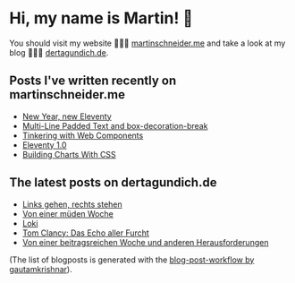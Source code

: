 # Hi, my name is Martin! 👋 
You should visit my website 👨🏼‍💻  [martinschneider.me](https://martinschneider.me) and take a look at my blog 🤷🏼‍♂️ [dertagundich.de](https://www.dertagundich.de).

## Posts I've written recently on martinschneider.me
<!-- MSME-POST-LIST:START -->
- [New Year, new Eleventy](https://martinschneider.me/articles/new-year-new-eleventy/)
- [Multi-Line Padded Text and box-decoration-break](https://martinschneider.me/articles/multi-line-padded-text-and-box-decoration-break/)
- [Tinkering with Web Components](https://martinschneider.me/articles/tinkering-with-web-components/)
- [Eleventy 1.0](https://martinschneider.me/articles/eleventy-1-0/)
- [Building Charts With CSS](https://martinschneider.me/articles/building-charts-with-css/)
<!-- MSME-POST-LIST:END -->

## The latest posts on dertagundich.de
<!-- DTUI-POST-LIST:START -->
- [Links gehen, rechts stehen](https://www.dertagundich.de/2023/02/23/links-gehen-rechts-stehen/)
- [Von einer müden Woche](https://www.dertagundich.de/2023/02/19/von-einer-mueden-woche/)
- [Loki](https://www.dertagundich.de/2023/02/14/loki/)
- [Tom Clancy: Das Echo aller Furcht](https://www.dertagundich.de/2023/02/13/tom-clancy-das-echo-aller-furcht-2/)
- [Von einer beitragsreichen Woche und anderen Herausforderungen](https://www.dertagundich.de/2023/02/12/von-einer-beitragsreichen-woche-und-anderen-herausforderungen/)
<!-- DTUI-POST-LIST:END -->

(The list of blogposts is generated with the [blog-post-workflow by gautamkrishnar](https://github.com/gautamkrishnar/blog-post-workflow)).
